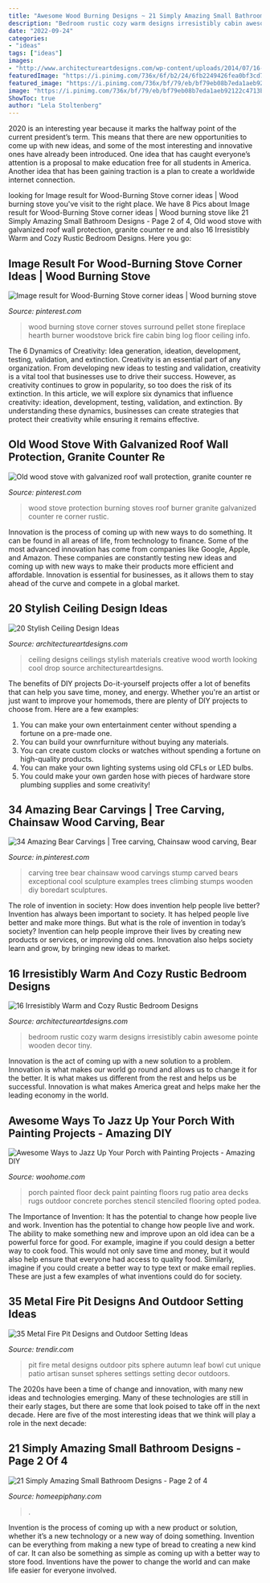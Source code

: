 ```yaml
---
title: "Awesome Wood Burning Designs ~ 21 Simply Amazing Small Bathroom Designs"
description: "Bedroom rustic cozy warm designs irresistibly cabin awesome pointe wooden decor tiny"
date: "2022-09-24"
categories:
- "ideas"
tags: ["ideas"]
images:
- "http://www.architectureartdesigns.com/wp-content/uploads/2014/07/16-Irresistibly-Warm-and-Cozy-Rustic-Bedroom-Designs-7.jpg"
featuredImage: "https://i.pinimg.com/736x/6f/b2/24/6fb2249426fea0bf3cd7b9f3f2492e1c--rocket-stoves-old-wood.jpg"
featured_image: "https://i.pinimg.com/736x/bf/79/eb/bf79eb08b7eda1aeb92122c4713b1948.jpg"
image: "https://i.pinimg.com/736x/bf/79/eb/bf79eb08b7eda1aeb92122c4713b1948.jpg"
ShowToc: true
author: "Lela Stoltenberg"
---
```



2020 is an interesting year because it marks the halfway point of the current president’s term. This means that there are new opportunities to come up with new ideas, and some of the most interesting and innovative ones have already been introduced. One idea that has caught everyone’s attention is a proposal to make education free for all students in America. Another idea that has been gaining traction is a plan to create a worldwide internet connection.

	

		
looking for Image result for Wood-Burning Stove corner ideas | Wood burning stove you've visit to the right place. We have 8 Pics about Image result for Wood-Burning Stove corner ideas | Wood burning stove like 21 Simply Amazing Small Bathroom Designs - Page 2 of 4, Old wood stove with galvanized roof wall protection, granite counter re and also 16 Irresistibly Warm and Cozy Rustic Bedroom Designs. Here you go:
		
    
## Image Result For Wood-Burning Stove Corner Ideas | Wood Burning Stove

<img loading=lazy src="https://i.pinimg.com/736x/1e/82/27/1e8227c0b42df47ccff8863edb047193.jpg" onerror="this.onerror=null;this.src='https://tse1.mm.bing.net/th?id=OIP.O-V1BJ-nCYv8DphCTNIgwgHaL6&amp;pid=15.1';" alt="Image result for Wood-Burning Stove corner ideas | Wood burning stove">

_Source: pinterest.com_

>wood burning stove corner stoves surround pellet stone fireplace hearth burner woodstove brick fire cabin bing log floor ceiling info. 

	

The 6 Dynamics of Creativity: Idea generation, ideation, development, testing, validation, and extinction.
Creativity is an essential part of any organization. From developing new ideas to testing and validation, creativity is a vital tool that businesses use to drive their success. However, as creativity continues to grow in popularity, so too does the risk of its extinction. In this article, we will explore six dynamics that influence creativity: ideation, development, testing, validation, and extinction. By understanding these dynamics, businesses can create strategies that protect their creativity while ensuring it remains effective.

    
## Old Wood Stove With Galvanized Roof Wall Protection, Granite Counter Re

<img loading=lazy src="https://i.pinimg.com/736x/6f/b2/24/6fb2249426fea0bf3cd7b9f3f2492e1c--rocket-stoves-old-wood.jpg" onerror="this.onerror=null;this.src='https://tse2.mm.bing.net/th?id=OIP.xV4OXuDIUHZ7HWkNIZoKowHaLH&amp;pid=15.1';" alt="Old wood stove with galvanized roof wall protection, granite counter re">

_Source: pinterest.com_

>wood stove protection burning stoves roof burner granite galvanized counter re corner rustic. 

	

Innovation is the process of coming up with new ways to do something. It can be found in all areas of life, from technology to finance. Some of the most advanced innovation has come from companies like Google, Apple, and Amazon. These companies are constantly testing new ideas and coming up with new ways to make their products more efficient and affordable. Innovation is essential for businesses, as it allows them to stay ahead of the curve and compete in a global market.

    
## 20 Stylish Ceiling Design Ideas

<img loading=lazy src="https://www.architectureartdesigns.com/wp-content/uploads/2013/06/165.jpg" onerror="this.onerror=null;this.src='https://tse2.mm.bing.net/th?id=OIP.Y3YXju7Ir6ZihKJcpap71QHaFj&amp;pid=15.1';" alt="20 Stylish Ceiling Design Ideas">

_Source: architectureartdesigns.com_

>ceiling designs ceilings stylish materials creative wood worth looking cool drop source architectureartdesigns. 

	

The benefits of DIY projects
Do-it-yourself projects offer a lot of benefits that can help you save time, money, and energy. Whether you're an artist or just want to improve your homemods, there are plenty of DIY projects to choose from. Here are a few examples: 
1. You can make your own entertainment center without spending a fortune on a pre-made one. 
2. You can build your ownrfurniture without buying any materials. 
3. You can create custom clocks or watches without spending a fortune on high-quality products. 
4. You can make your own lighting systems using old CFLs or LED bulbs. 
5. You could make your own garden hose with pieces of hardware store plumbing supplies and some creativity!

    
## 34 Amazing Bear Carvings | Tree Carving, Chainsaw Wood Carving, Bear

<img loading=lazy src="https://i.pinimg.com/736x/bf/79/eb/bf79eb08b7eda1aeb92122c4713b1948.jpg" onerror="this.onerror=null;this.src='https://tse3.mm.bing.net/th?id=OIP.6e8uNjN005lGB3MQactVZgHaSY&amp;pid=15.1';" alt="34 Amazing Bear Carvings | Tree carving, Chainsaw wood carving, Bear">

_Source: in.pinterest.com_

>carving tree bear chainsaw wood carvings stump carved bears exceptional cool sculpture examples trees climbing stumps wooden diy boredart sculptures. 

	

The role of invention in society: How does invention help people live better?
Invention has always been important to society. It has helped people live better and make more things. But what is the role of invention in today’s society? Invention can help people improve their lives by creating new products or services, or improving old ones. Innovation also helps society learn and grow, by bringing new ideas to market.

    
## 16 Irresistibly Warm And Cozy Rustic Bedroom Designs

<img loading=lazy src="http://www.architectureartdesigns.com/wp-content/uploads/2014/07/16-Irresistibly-Warm-and-Cozy-Rustic-Bedroom-Designs-7.jpg" onerror="this.onerror=null;this.src='https://tse2.mm.bing.net/th?id=OIP._CVi_F-_7RbvZAzVooXsYAAAAA&amp;pid=15.1';" alt="16 Irresistibly Warm and Cozy Rustic Bedroom Designs">

_Source: architectureartdesigns.com_

>bedroom rustic cozy warm designs irresistibly cabin awesome pointe wooden decor tiny. 

	

Innovation is the act of coming up with a new solution to a problem. Innovation is what makes our world go round and allows us to change it for the better. It is what makes us different from the rest and helps us be successful. Innovation is what makes America great and helps make her the leading economy in the world.

    
## Awesome Ways To Jazz Up Your Porch With Painting Projects - Amazing DIY

<img loading=lazy src="http://www.woohome.com/wp-content/uploads/2017/04/painted-porch-floor-12.jpg" onerror="this.onerror=null;this.src='https://tse1.mm.bing.net/th?id=OIP.8eSymdP_hjqSWMeS_BX6JwHaNK&amp;pid=15.1';" alt="Awesome Ways to Jazz Up Your Porch with Painting Projects - Amazing DIY">

_Source: woohome.com_

>porch painted floor deck paint painting floors rug patio area decks rugs outdoor concrete porches stencil stenciled flooring opted podea. 

	

The Importance of Invention: It has the potential to change how people live and work.
Invention has the potential to change how people live and work. The ability to make something new and improve upon an old idea can be a powerful force for good. For example, imagine if you could design a better way to cook food. This would not only save time and money, but it would also help ensure that everyone had access to quality food. Similarly, imagine if you could create a better way to type text or make email replies. These are just a few examples of what inventions could do for society.

    
## 35 Metal Fire Pit Designs And Outdoor Setting Ideas

<img loading=lazy src="http://cdn.trendir.com/wp-content/uploads/old/archives/2015/10/22/autumn-leaf-fire-pit-sphere-melissa-crisp.jpg" onerror="this.onerror=null;this.src='https://tse3.mm.bing.net/th?id=OIP.B3i4y8YMfAi-fLrdqcVpHQHaFL&amp;pid=15.1';" alt="35 Metal Fire Pit Designs and Outdoor Setting Ideas">

_Source: trendir.com_

>pit fire metal designs outdoor pits sphere autumn leaf bowl cut unique patio artisan sunset spheres settings setting decor outdoors. 

	

The 2020s have been a time of change and innovation, with many new ideas and technologies emerging. Many of these technologies are still in their early stages, but there are some that look poised to take off in the next decade. Here are five of the most interesting ideas that we think will play a role in the next decade:

    
## 21 Simply Amazing Small Bathroom Designs - Page 2 Of 4

<img loading=lazy src="https://homeepiphany.com/wp-content/uploads/2015/05/21-Simply-Amazing-Small-Bathroom-Designs-6.jpg" onerror="this.onerror=null;this.src='https://tse4.mm.bing.net/th?id=OIP.wlBE-kp1wEawZzjVRaqDVwHaLH&amp;pid=15.1';" alt="21 Simply Amazing Small Bathroom Designs - Page 2 of 4">

_Source: homeepiphany.com_

>. 

	

Invention is the process of coming up with a new product or solution, whether it’s a new technology or a new way of doing something. Invention can be everything from making a new type of bread to creating a new kind of car. It can also be something as simple as coming up with a better way to store food. Inventions have the power to change the world and can make life easier for everyone involved.

